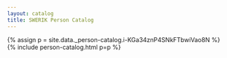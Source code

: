 ```yaml
---
layout: catalog
title: SWERIK Person Catalog
---
```

{% assign p = site.data._person-catalog.i-KGa34znP4SNkFTbwiVao8N %}
{% include person-catalog.html p=p %}

